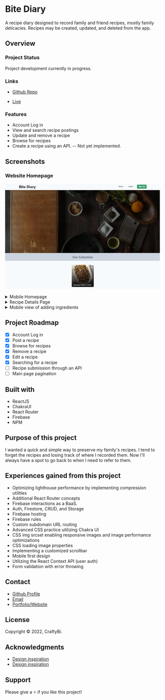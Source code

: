 # Bite Diary

A recipe diary designed to record family and friend recipes, mostly family delicacies. Recipes may be created, updated, and deleted from the app.

## Overview

### Project Status

Project development currently in progress.

### Links

- [Github Repo](https://github.com/PomPoko-lab/bite-diary 'Bite Diary Repo')

- [Live](https://recipes.pompoko.io 'Live View')

### Features

- Account Log in
- View and search recipe postings
- Update and remove a recipe
- Browse for recipes
- Create a recipe using an API. -- Not yet implemented.

## Screenshots

### Website Homepage

![Website Homepage Image](./github/Homepage.webp)

<details>
  <summary>Mobile Homepage</summary>
  <img src="./github/mobileHomepage.webp">
</details>

<details>
  <summary>Recipe Details Page</summary>
  <img src="./github/RecipeItemDetails.webp">
</details>

<details>
  <summary>Mobile view of adding ingredients</summary>
  <img src="./github/mobileaddingredient.webp">
</details>

## Project Roadmap

- [x] Account Log in
- [x] Post a recipe
- [x] Browse for recipes
- [x] Remove a recipe
- [x] Edit a recipe
- [x] Searching for a recipe
- [ ] Recipe submission through an API
- [ ] Main page pagination

## Built with

- ReactJS
- ChakraUI
- React Router
- Firebase
- NPM

## Purpose of this project

I wanted a quick and simple way to preserve my family's recipes. I tend to forget the recipes and losing track of where I recorded them. Now I'll always have a spot to go back to when I need to refer to them.

## Experiences gained from this project

- Optimizing lighthouse performance by implementing compression utilities
- Additional React Router concepts
- Firebase interactions as a BaaS.
- Auth, Firestore, CRUD, and Storage
- Firebase hosting
- Firebase rules
- Custom subdomain URL routing
- Advanced CSS practice utilizing Chakra UI
- CSS img srcset enabling responsive images and image performance optimizations
- CSS loading image properties
- Implementing a customized scrollbar
- Mobile first design
- Utilizing the React Context API (user auth)
- Form validation with error throwing

## Contact

- [Github Profile](https://github.com/PomPoko-lab 'PomPoko-lab')
- [Email](mailto:hello@pompoko.io 'My Email')
- [Portfolio/Website](https://pompoko.io/ 'Portfolio')

## License

Copyright &copy; 2022, CraftyBi.

## Acknowledgments

- [Design inspiration](https://www.behance.net/gallery/35747197/Resipi%28New-Recipe-website%29 'Resipi inspiration')
- [Design inspiration](https://www.behance.net/gallery/106014453/Aroma-Recipe-Web-App 'Aroma inspiration')

## Support

Please give a ⭐️ if you like this project!
